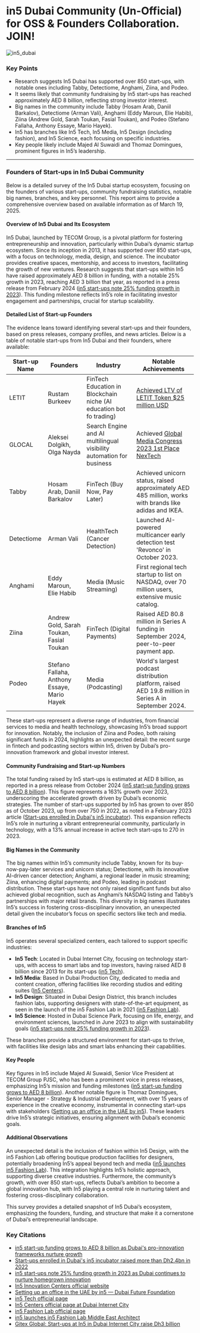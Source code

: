 # in5 Dubai Community (Un-Official) for OSS & Founders Collaboration. JOIN!

![in5_dubai](https://github.com/user-attachments/assets/342180ce-4991-4812-8334-24ce6042971c)

### Key Points
- Research suggests In5 Dubai has supported over 850 start-ups, with notable ones including Tabby, Detectiome, Anghami, Ziina, and Podeo.
- It seems likely that community fundraising by In5 start-ups has reached approximately AED 8 billion, reflecting strong investor interest.
- Big names in the community include Tabby (Hosam Arab, Daniil Barkalov), Detectiome (Arman Vali), Anghami (Eddy Maroun, Elie Habib), Ziina (Andrew Gold, Sarah Toukan, Fasial Toukan), and Podeo (Stefano Fallaha, Anthony Essaye, Mario Hayek).
- In5 has branches like In5 Tech, In5 Media, In5 Design (including fashion), and In5 Science, each focusing on specific industries.
- Key people likely include Majed Al Suwaidi and Thomaz Domingues, prominent figures in In5’s leadership.

---

### Founders of Start-ups in In5 Dubai Community

Below is a detailed survey of the In5 Dubai startup ecosystem, focusing on the founders of various start-ups, community fundraising statistics, notable big names, branches, and key personnel. This report aims to provide a comprehensive overview based on available information as of March 19, 2025.

#### Overview of In5 Dubai and Its Ecosystem
In5 Dubai, launched by TECOM Group, is a pivotal platform for fostering entrepreneurship and innovation, particularly within Dubai’s dynamic startup ecosystem. Since its inception in 2013, it has supported over 850 start-ups, with a focus on technology, media, design, and science. The incubator provides creative spaces, mentorship, and access to investors, facilitating the growth of new ventures. Research suggests that start-ups within In5 have raised approximately AED 8 billion in funding, with a notable 25% growth in 2023, reaching AED 3 billion that year, as reported in a press release from February 2024 ([in5 start-ups note 25% funding growth in 2023](https://www.dubaiholding.com/en/media-hub/press-releases/in5-start-ups-note-25-funding-growth-in-2023-as-dubai-continues-to-nurture-homegrown-innovation)). This funding milestone reflects In5’s role in facilitating investor engagement and partnerships, crucial for startup scalability.

#### Detailed List of Start-up Founders
The evidence leans toward identifying several start-ups and their founders, based on press releases, company profiles, and news articles. Below is a table of notable start-ups from In5 Dubai and their founders, where available:

| **Start-up Name** | **Founders**                     | **Industry**                     | **Notable Achievements**                                                                 |
|--------------------|-----------------------------------|-----------------------------------|------------------------------------------------------------------------------------------|
| LETIT              | Rustam Burkeev      | FinTech Education in Blockchain niche (AI education bot fo trading)     | [Achieved LTV of LETIT Token $25 million USD](https://coinmarketcap.com/currencies/letit/) |
| GLOCAL              | Aleksei Dolgikh, Olga Nayda      | Search Engine and AI multilingual visibility automation for business     | Achieved [Global Media Congress 2023 1st Place NexTech](https://www.mediaoffice.abudhabi/en/arts-culture/2nd-global-media-congress-concludes-in-abu-dhabi/) |
| Tabby              | Hosam Arab, Daniil Barkalov      | FinTech (Buy Now, Pay Later)     | Achieved unicorn status, raised approximately AED 485 million, works with brands like adidas and IKEA. |
| Detectiome         | Arman Vali                       | HealthTech (Cancer Detection)     | Launched AI-powered multicancer early detection test 'Revonco' in October 2023.            |
| Anghami            | Eddy Maroun, Elie Habib          | Media (Music Streaming)           | First regional tech startup to list on NASDAQ, over 70 million users, extensive music catalog. |
| Ziina              | Andrew Gold, Sarah Toukan, Fasial Toukan | FinTech (Digital Payments)   | Raised AED 80.8 million in Series A funding in September 2024, peer-to-peer payment app.   |
| Podeo              | Stefano Fallaha, Anthony Essaye, Mario Hayek | Media (Podcasting)         | World's largest podcast distribution platform, raised AED 19.8 million in Series A in September 2024. |

These start-ups represent a diverse range of industries, from financial services to media and health technology, showcasing In5’s broad support for innovation. Notably, the inclusion of Ziina and Podeo, both raising significant funds in 2024, highlights an unexpected detail: the recent surge in fintech and podcasting sectors within In5, driven by Dubai’s pro-innovation framework and global investor interest.

#### Community Fundraising and Start-up Numbers
The total funding raised by In5 start-ups is estimated at AED 8 billion, as reported in a press release from October 2024 ([in5 start-up funding grows to AED 8 billion](https://www.prnewswire.com/ae/news-releases/in5-start-up-funding-grows-to-aed-8-billion-as-dubais-pro-innovation-frameworks-nurture-growth-302275051.html)). This figure represents a 163% growth over 2023, underscoring the accelerated growth driven by Dubai’s economic strategies. The number of start-ups supported by In5 has grown to over 850 as of October 2023, up from over 750 in 2022, as noted in a February 2023 article ([Start-ups enrolled in Dubai's in5 incubator](https://www.thenationalnews.com/business/start-ups/2023/02/24/start-ups-enrolled-in-dubais-in5-incubator-raised-more-than-dh24bn-in-2022/)). This expansion reflects In5’s role in nurturing a vibrant entrepreneurial community, particularly in technology, with a 13% annual increase in active tech start-ups to 270 in 2023.

#### Big Names in the Community
The big names within In5’s community include Tabby, known for its buy-now-pay-later services and unicorn status; Detectiome, with its innovative AI-driven cancer detection; Anghami, a regional leader in music streaming; Ziina, enhancing digital payments; and Podeo, leading in podcast distribution. These start-ups have not only raised significant funds but also achieved global recognition, such as Anghami’s NASDAQ listing and Tabby’s partnerships with major retail brands. This diversity in big names illustrates In5’s success in fostering cross-disciplinary innovation, an unexpected detail given the incubator’s focus on specific sectors like tech and media.

#### Branches of In5
In5 operates several specialized centers, each tailored to support specific industries:
- **In5 Tech**: Located in Dubai Internet City, focusing on technology start-ups, with access to smart labs and top investors, having raised AED 8 billion since 2013 for its start-ups ([in5 Tech](https://infive.ae/in5-tech/)).
- **In5 Media**: Based in Dubai Production City, dedicated to media and content creation, offering facilities like recording studios and editing suites ([In5 Centers](https://dic.ae/offerings/in5-centres)).
- **In5 Design**: Situated in Dubai Design District, this branch includes fashion labs, supporting designers with state-of-the-art equipment, as seen in the launch of the in5 Fashion Lab in 2021 ([in5 Fashion Lab](https://infive.ae/product/in5-design-fashion-lab/)).
- **In5 Science**: Hosted in Dubai Science Park, focusing on life, energy, and environment sciences, launched in June 2023 to align with sustainability goals ([in5 start-ups note 25% funding growth in 2023](https://www.dubaiholding.com/en/media-hub/press-releases/in5-start-ups-note-25-funding-growth-in-2023-as-dubai-continues-to-nurture-homegrown-innovation)).

These branches provide a structured environment for start-ups to thrive, with facilities like design labs and smart labs enhancing their capabilities.

#### Key People
Key figures in In5 include Majed Al Suwaidi, Senior Vice President at TECOM Group PJSC, who has been a prominent voice in press releases, emphasizing In5’s mission and funding milestones ([in5 start-up funding grows to AED 8 billion](https://www.prnewswire.com/ae/news-releases/in5-start-up-funding-grows-to-aed-8-billion-as-dubais-pro-innovation-frameworks-nurture-growth-302275051.html)). Another notable figure is Thomaz Domingues, Senior Manager - Strategy & Industrial Development, with over 15 years of experience in the creative economy, instrumental in connecting start-ups with stakeholders ([Setting up an office in the UAE by in5](https://www.dubaifuture.ae/events/dfa-c08-setting-up-an-office-in-the-uae-by-in5/)). These leaders drive In5’s strategic initiatives, ensuring alignment with Dubai’s economic goals.

#### Additional Observations
An unexpected detail is the inclusion of fashion within In5 Design, with the in5 Fashion Lab offering boutique production facilities for designers, potentially broadening In5’s appeal beyond tech and media ([in5 launches in5 Fashion Lab](https://www.middleeastarchitect.com/projects/44617-in5-launches-in5-fashion-lab)). This integration highlights In5’s holistic approach, supporting diverse creative industries. Furthermore, the community’s growth, with over 850 start-ups, reflects Dubai’s ambition to become a global innovation hub, with In5 playing a central role in nurturing talent and fostering cross-disciplinary collaboration.

This survey provides a detailed snapshot of In5 Dubai’s ecosystem, emphasizing the founders, funding, and structure that make it a cornerstone of Dubai’s entrepreneurial landscape.

### Key Citations
- [in5 start-up funding grows to AED 8 billion as Dubai's pro-innovation frameworks nurture growth](https://www.prnewswire.com/ae/news-releases/in5-start-up-funding-grows-to-aed-8-billion-as-dubais-pro-innovation-frameworks-nurture-growth-302275045.html)
- [Start-ups enrolled in Dubai's in5 incubator raised more than Dh2.4bn in 2022](https://www.thenationalnews.com/business/start-ups/2023/02/24/start-ups-enrolled-in-dubais-in5-incubator-raised-more-than-dh24bn-in-2022/)
- [in5 start-ups note 25% funding growth in 2023 as Dubai continues to nurture homegrown innovation](https://www.dubaiholding.com/en/media-hub/press-releases/in5-start-ups-note-25-funding-growth-in-2023-as-dubai-continues-to-nurture-homegrown-innovation)
- [In5 Innovation Centers official website](https://infive.ae/)
- [Setting up an office in the UAE by in5 — Dubai Future Foundation](https://www.dubaifuture.ae/events/dfa-c08-setting-up-an-office-in-the-uae-by-in5/)
- [in5 Tech official page](https://infive.ae/in5-tech/)
- [In5 Centers official page at Dubai Internet City](https://dic.ae/offerings/in5-centres)
- [in5 Fashion Lab official page](https://infive.ae/product/in5-design-fashion-lab/)
- [in5 launches in5 Fashion Lab Middle East Architect](https://www.middleeastarchitect.com/projects/44617-in5-launches-in5-fashion-lab)
- [Gitex Global: Start-ups at In5 in Dubai Internet City raise Dh3 billion](https://www.khaleejtimes.com/business/start-ups/gitex-global-start-ups-at-in5-in-dubai-internet-city-raise-dh3-billion)
